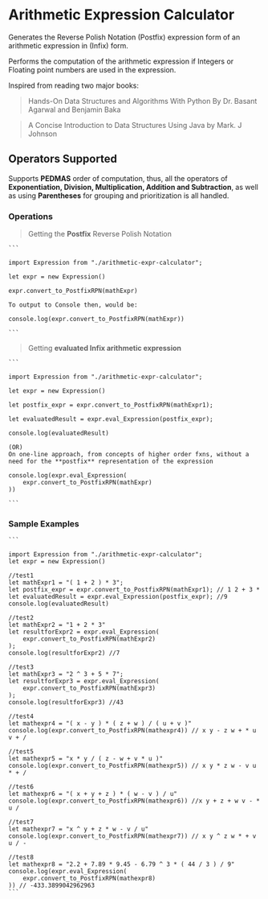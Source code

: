 # Arithmetic Expression Calculator
Generates the Reverse Polish Notation (Postfix) expression form of an arithmetic expression in (Infix) form.

Performs the computation of the arithmetic expression if Integers or Floating point numbers are used in the expression.

Inspired from reading two major books:
> Hands-On Data Structures and Algorithms With Python By Dr. Basant Agarwal
  and Benjamin Baka

> A  Concise Introduction to Data Structures Using Java by Mark. J Johnson

## Operators Supported
Supports **PEDMAS** order of computation, thus, all the operators of 
**Exponentiation, Division, Multiplication, Addition and Subtraction**, as well as using **Parentheses** for grouping and prioritization is all handled.


### Operations
> Getting the **Postfix** Reverse Polish Notation

    ```

    import Expression from "./arithmetic-expr-calculator";

    let expr = new Expression()

    expr.convert_to_PostfixRPN(mathExpr)

    To output to Console then, would be:
     
    console.log(expr.convert_to_PostfixRPN(mathExpr))

    ```

> Getting **evaluated Infix arithmetic expression**

    ```

    import Expression from "./arithmetic-expr-calculator";

    let expr = new Expression()

    let postfix_expr = expr.convert_to_PostfixRPN(mathExpr1); 
    
    let evaluatedResult = expr.eval_Expression(postfix_expr); 
    
    console.log(evaluatedResult)

    (OR)
    On one-line approach, from concepts of higher order fxns, without a 
    need for the **postfix** representation of the expression

    console.log(expr.eval_Expression(
        expr.convert_to_PostfixRPN(mathExpr)
    ))

    ```

### Sample Examples

    ```

    import Expression from "./arithmetic-expr-calculator";
    let expr = new Expression()

    //test1
    let mathExpr1 = "( 1 + 2 ) * 3";
    let postfix_expr = expr.convert_to_PostfixRPN(mathExpr1); // 1 2 + 3 *
    let evaluatedResult = expr.eval_Expression(postfix_expr); //9
    console.log(evaluatedResult)

    //test2 
    let mathExpr2 = "1 + 2 * 3"
    let resultforExpr2 = expr.eval_Expression(
        expr.convert_to_PostfixRPN(mathExpr2)
    );
    console.log(resultforExpr2) //7

    //test3
    let mathExpr3 = "2 ^ 3 + 5 * 7";
    let resultforExpr3 = expr.eval_Expression(
        expr.convert_to_PostfixRPN(mathExpr3)
    );
    console.log(resultforExpr3) //43

    //test4
    let mathexpr4 = "( x - y ) * ( z + w ) / ( u + v )"
    console.log(expr.convert_to_PostfixRPN(mathexpr4)) // x y - z w + * u v + /

    //test5
    let mathexpr5 = "x * y / ( z - w + v * u )"
    console.log(expr.convert_to_PostfixRPN(mathexpr5)) // x y * z w - v u * + /

    //test6
    let mathexpr6 = "( x + y + z ) * ( w - v ) / u"
    console.log(expr.convert_to_PostfixRPN(mathexpr6)) //x y + z + w v - * u /

    //test7
    let mathexpr7 = "x ^ y + z * w - v / u"
    console.log(expr.convert_to_PostfixRPN(mathexpr7)) // x y ^ z w * + v u / -

    //test8
    let mathexpr8 = "2.2 + 7.89 * 9.45 - 6.79 ^ 3 * ( 44 / 3 ) / 9"
    console.log(expr.eval_Expression(
        expr.convert_to_PostfixRPN(mathexpr8)
    )) // -433.3899042962963
    ```